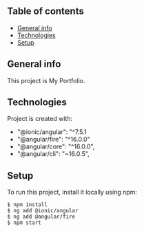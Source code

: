 ## Table of contents
* [General info](#general-info)
* [Technologies](#technologies)
* [Setup](#setup)

## General info
This project is My Portfolio.
	
## Technologies
Project is created with:
* "@ionic/angular": "^7.5.1
* "@angular/fire": "^16.0.0"
* "@angular/core": "^16.0.0",
* "@angular/cli": "~16.0.5",
	
## Setup
To run this project, install it locally using npm:

```
$ npm install
$ ng add @ionic/angular
$ ng add @angular/fire
$ npm start
```
